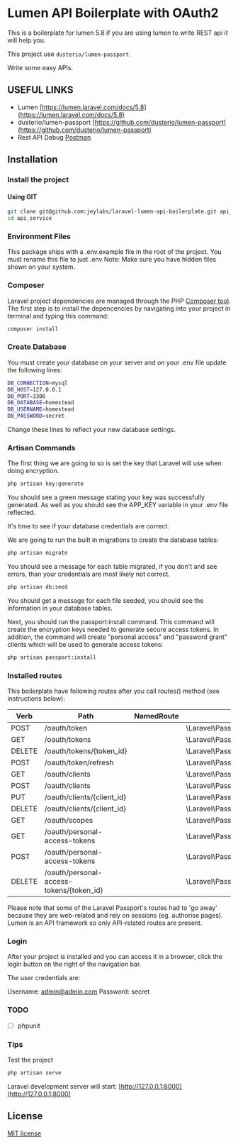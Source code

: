 # Lumen API Boilerplate with OAuth2

This is a boilerplate for lumen 5.8 if you are using lumen to write REST api it will help you.

This project use `dusterio/lumen-passport`.

Write some easy APIs.

## USEFUL LINKS

- Lumen [https://lumen.laravel.com/docs/5.8](https://lumen.laravel.com/docs/5.8)
- dusterio/lumen-passport [https://github.com/dusterio/lumen-passport](https://github.com/dusterio/lumen-passport)
- Rest API Debug [Postman](https://www.getpostman.com/)

## Installation

### Install the project

#### Using GIT

``` bash
git clone git@github.com:jeylabs/laravel-lumen-api-boilerplate.git api_service
cd api_service
```


### Environment Files

This package ships with a .env.example file in the root of the project.
You must rename this file to just .env
Note: Make sure you have hidden files shown on your system.

### Composer 
Laravel project dependencies are managed through the PHP [Composer tool](https://getcomposer.org/). The first step is to install the depencencies by navigating into your project in terminal and typing this command:

``` bash
composer install
```

### Create Database

You must create your database on your server and on your .env file update the following lines:

``` bash
DB_CONNECTION=mysql
DB_HOST=127.0.0.1
DB_PORT=3306
DB_DATABASE=homestead
DB_USERNAME=homestead
DB_PASSWORD=secret
```
Change these lines to reflect your new database settings.

### Artisan Commands

The first thing we are going to so is set the key that Laravel will use when doing encryption.

``` bash
php artisan key:generate
```

You should see a green message stating your key was successfully generated. As well as you should see the APP_KEY variable in your .env file reflected.

It's time to see if your database credentials are correct.

We are going to run the built in migrations to create the database tables:

``` bash
php artisan migrate
```

You should see a message for each table migrated, if you don't and see errors, than your credentials are most likely not correct.


``` bash
php artisan db:seed
```

You should get a message for each file seeded, you should see the information in your database tables.

Next, you should run the passport:install command. This command will create the encryption keys needed to generate secure access tokens. In addition, the command will create "personal access" and "password grant" clients which will be used to generate access tokens:

``` bash
php artisan passport:install
```

### Installed routes

This boilerplate have following routes after you call routes() method (see instructions below):

Verb | Path | NamedRoute | Controller | Action | Middleware
--- | --- | --- | --- | --- | ---
POST   | /oauth/token                             |            | \Laravel\Passport\Http\Controllers\AccessTokenController           | issueToken | -
GET    | /oauth/tokens                            |            | \Laravel\Passport\Http\Controllers\AuthorizedAccessTokenController | forUser    | auth
DELETE | /oauth/tokens/{token_id}                 |            | \Laravel\Passport\Http\Controllers\AuthorizedAccessTokenController | destroy    | auth
POST   | /oauth/token/refresh                     |            | \Laravel\Passport\Http\Controllers\TransientTokenController        | refresh    | auth
GET    | /oauth/clients                           |            | \Laravel\Passport\Http\Controllers\ClientController                | forUser    | auth
POST   | /oauth/clients                           |            | \Laravel\Passport\Http\Controllers\ClientController                | store      | auth
PUT    | /oauth/clients/{client_id}               |            | \Laravel\Passport\Http\Controllers\ClientController                | update     | auth
DELETE | /oauth/clients/{client_id}               |            | \Laravel\Passport\Http\Controllers\ClientController                | destroy    | auth
GET    | /oauth/scopes                            |            | \Laravel\Passport\Http\Controllers\ScopeController                 | all        | auth
GET    | /oauth/personal-access-tokens            |            | \Laravel\Passport\Http\Controllers\PersonalAccessTokenController   | forUser    | auth
POST   | /oauth/personal-access-tokens            |            | \Laravel\Passport\Http\Controllers\PersonalAccessTokenController   | store      | auth
DELETE | /oauth/personal-access-tokens/{token_id} |            | \Laravel\Passport\Http\Controllers\PersonalAccessTokenController   | destroy    | auth

Please note that some of the Laravel Passport's routes had to 'go away' because they are web-related and rely on sessions (eg. authorise pages). Lumen is an
API framework so only API-related routes are present.

### Login

After your project is installed and you can access it in a browser, click the login button on the right of the navigation bar.

The user credentials are:

Username: admin@admin.com
Password: secret


### TODO

- [ ] phpunit

### Tips

Test the project

```bash
php artisan serve
```
Laravel development server will start: [http://127.0.0.1:8000](http://127.0.0.1:8000)

## License
[MIT license](http://opensource.org/licenses/MIT)
